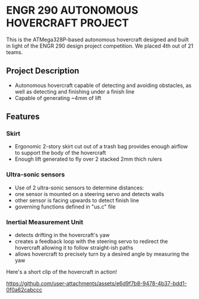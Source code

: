 # ENGR 290 AUTONOMOUS HOVERCRAFT PROJECT

This is the ATMega328P-based autonomous hovercraft designed and built in light of the ENGR 290 design project competition. We placed 4th out of 21 teams.

## Project Description
- Autonomous hovercraft capable of detecting and avoiding obstacles, as well as detecting and finishing under a finish line
- Capable of generating ~4mm of lift

## Features

### Skirt
- Ergonomic 2-story skirt cut out of a trash bag provides enough airflow to support the body of the hovercraft
- Enough lift generated to fly over 2 stacked 2mm thich rulers

### Ultra-sonic sensors
- Use of 2 ultra-sonic sensors to determine distances:
- one sensor is mounted on a steering servo and detects walls
- other sensor is facing upwards to detect finish line
- governing functions defined in "us.c" file

### Inertial Measurement Unit
- detects drifting in the hovercraft's yaw
- creates a feedback loop with the steering servo to redirect the hovercraft allowing it to follow straight-ish paths
- allows hovercraft to precisely turn by a desired angle by measuring the yaw

  
  
Here's a short clip of the hovercraft in action!

https://github.com/user-attachments/assets/e6d9f7b8-9478-4b37-bdd1-0f0a62cabccc

